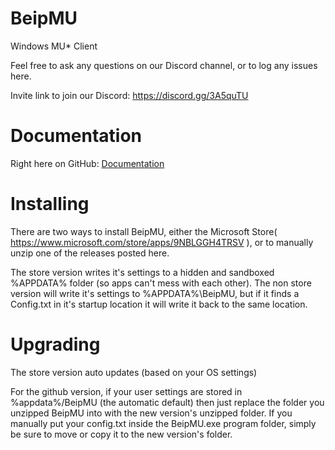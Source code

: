 # BeipMU
Windows MU* Client

Feel free to ask any questions on our Discord channel, or to log any issues here.

Invite link to join our Discord: https://discord.gg/3A5quTU

# Documentation

Right here on GitHub:
[Documentation](Documentation/README.md)

# Installing

There are two ways to install BeipMU, either the Microsoft Store( https://www.microsoft.com/store/apps/9NBLGGH4TRSV ), or to manually unzip one of the releases posted here.

The store version writes it's settings to a hidden and sandboxed %APPDATA% folder (so apps can't mess with each other). The non store version will write it's settings to %APPDATA%\BeipMU, but if it finds a Config.txt in it's startup location it will write it back to the same location.

# Upgrading

The store version auto updates (based on your OS settings)

For the github version, if your user settings are stored in %appdata%/BeipMU (the automatic default) then just replace the folder you unzipped BeipMU into with the new version's unzipped folder. If you manually put your config.txt inside the BeipMU.exe program folder, simply be sure to move or copy it to the new version's folder.
